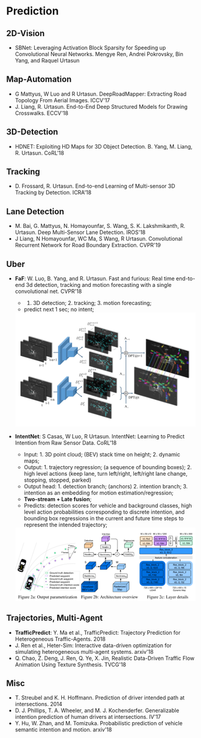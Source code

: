 # Prediction

## 2D-Vision
- SBNet: Leveraging Activation Block Sparsity for Speeding up Convolutional Neural Networks. Mengye Ren, Andrei Pokrovsky, Bin Yang, and Raquel Urtasun

## Map-Automation
- G Mattyus, W Luo and R Urtasun. DeepRoadMapper: Extracting Road Topology From Aerial Images. ICCV'17
- J. Liang, R. Urtasun. End-to-End Deep Structured Models for Drawing Crosswalks. ECCV'18

## 3D-Detection
- HDNET: Exploiting HD Maps for 3D Object Detection. B. Yang, M. Liang, R. Urtasun. CoRL'18

## Tracking
- D. Frossard, R. Urtasun. End-to-end Learning of Multi-sensor 3D Tracking by Detection. ICRA'18

## Lane Detection
- M. Bai, G. Mattyus, N. Homayounfar, S. Wang, S. K. Lakshmikanth, R. Urtasun. Deep Multi-Sensor Lane Detection. IROS'18
- J Liang, N Homayounfar, WC Ma, S Wang, R Urtasun. Convolutional Recurrent Network for Road Boundary Extraction. CVPR'19

## Uber
- **FaF**: W. Luo, B. Yang, and R. Urtasun. Fast and furious: Real time end-to-end 3d detection, tracking and motion forecasting with a single convolutional net. CVPR'18
	- 1. 3D detection; 2. tracking; 3. motion forecasting;
	- predict next 1 sec; no intent;
	<img src="/Autonomous-Driving/images/faf.png" alt="drawing" width="500"/>

- **IntentNet**: S Casas, W Luo, R Urtasun. IntentNet: Learning to Predict Intention from Raw Sensor Data. CoRL'18
	- Input: 1. 3D point cloud; (BEV) stack time on height; 2. dynamic maps;
	- Output: 1. trajectory regression; (a sequence of bounding boxes); 2. high level actions (keep lane, turn left/right, left/right lane change, stopping, stopped, parked)
	- Output head: 1. detection branch; (anchors) 2. intention branch; 3. intention as an embedding for motion estimation/regression;
	- **Two-stream + Late fusion**;
	- Predicts: detection scores for vehicle and background classes, high level action probabilities corresponding to discrete intention, and bounding box regressions in the current and future time steps to represent the intended trajectory;
	<img src="/Autonomous-Driving/images/intentnet.png" alt="drawing" width="600"/>

## Trajectories, Multi-Agent
- **TrafficPredict**: Y. Ma et al., TrafficPredict: Trajectory Prediction for Heterogeneous Traffic-Agents. 2018
- J. Ren et al., Heter-Sim: Interactive data-driven optimization for simulating heterogeneous multi-agent systems. arxiv'18
- Q. Chao, Z. Deng, J. Ren, Q. Ye, X. Jin, Realistic Data-Driven Traffic Flow Animation Using Texture Synthesis. TVCG'18

## Misc
- T. Streubel and K. H. Hoffmann. Prediction of driver intended path at intersections. 2014
- D. J. Phillips, T. A. Wheeler, and M. J. Kochenderfer. Generalizable intention prediction of human drivers at intersections. IV'17
- Y. Hu, W. Zhan, and M. Tomizuka. Probabilistic prediction of vehicle semantic intention and motion. arxiv'18